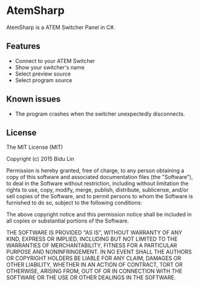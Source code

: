 # AtemSharp
AtemSharp is a ATEM Switcher Panel in C#.

## Features
- Connect to your ATEM Switcher
- Show your switcher's name
- Select preview source
- Select program source

## Known issues
- The program crashes when the switcher unexpectedly disconnects.

## License
The MIT License (MIT)

Copyright (c) 2015 Bidu Lin

Permission is hereby granted, free of charge, to any person obtaining a copy
of this software and associated documentation files (the "Software"), to deal
in the Software without restriction, including without limitation the rights
to use, copy, modify, merge, publish, distribute, sublicense, and/or sell
copies of the Software, and to permit persons to whom the Software is
furnished to do so, subject to the following conditions:

The above copyright notice and this permission notice shall be included in all
copies or substantial portions of the Software.

THE SOFTWARE IS PROVIDED "AS IS", WITHOUT WARRANTY OF ANY KIND, EXPRESS OR
IMPLIED, INCLUDING BUT NOT LIMITED TO THE WARRANTIES OF MERCHANTABILITY,
FITNESS FOR A PARTICULAR PURPOSE AND NONINFRINGEMENT. IN NO EVENT SHALL THE
AUTHORS OR COPYRIGHT HOLDERS BE LIABLE FOR ANY CLAIM, DAMAGES OR OTHER
LIABILITY, WHETHER IN AN ACTION OF CONTRACT, TORT OR OTHERWISE, ARISING FROM,
OUT OF OR IN CONNECTION WITH THE SOFTWARE OR THE USE OR OTHER DEALINGS IN THE
SOFTWARE.